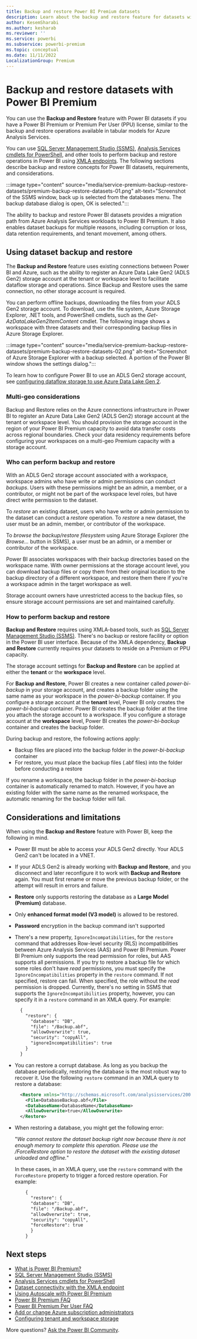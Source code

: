 ```yaml
---
title: Backup and restore Power BI Premium datasets
description: Learn about the backup and restore feature for datasets with a Power BI Premium or Premium Per User license.
author: KesemSharabi
ms.author: kesharab
ms.reviewer: ''
ms.service: powerbi
ms.subservice: powerbi-premium
ms.topic: conceptual
ms.date: 11/11/2022
LocalizationGroup: Premium
---
```

# Backup and restore datasets with Power BI Premium

You can use the **Backup and Restore** feature with Power BI datasets if you have a Power BI Premium or Premium Per User (PPU) license, similar to the backup and restore operations available in tabular models for Azure Analysis Services.

You can use [SQL Server Management Studio (SSMS)](/sql/ssms/download-sql-server-management-studio-ssms), [Analysis Services cmdlets for PowerShell](https://www.powershellgallery.com/packages/Az.AnalysisServices), and other tools to perform backup and restore operations in Power BI using [XMLA endpoints](service-premium-connect-tools.md). The following sections describe backup and restore concepts for Power BI datasets, requirements, and considerations.

:::image type="content" source="media/service-premium-backup-restore-datasets/premium-backup-restore-datasets-01.png" alt-text="Screenshot of the SSMS window, back up is selected from the databases menu. The backup database dialog is open, OK is selected.":::

The ability to backup and restore Power BI datasets provides a migration path from Azure Analysis Services workloads to Power BI Premium. It also enables dataset backups for multiple reasons, including corruption or loss, data retention requirements, and tenant movement, among others.

## Using dataset backup and restore

The **Backup and Restore** feature uses existing connections between Power BI and Azure, such as the ability to register an Azure Data Lake Gen2 (ADLS Gen2) storage account at the tenant or workspace level to facilitate dataflow storage and operations. Since Backup and Restore uses the same connection, no other storage account is required.

You can perform offline backups, downloading the files from your ADLS Gen2 storage account. To download, use the file system, Azure Storage Explorer, .NET tools, and PowerShell cmdlets, such as the *Get-AzDataLakeGen2ItemContent* cmdlet. The following image shows a workspace with three datasets and their corresponding backup files in Azure Storage Explorer.

:::image type="content" source="media/service-premium-backup-restore-datasets/premium-backup-restore-datasets-02.png" alt-text="Screenshot of Azure Storage Explorer with a backup selected. A portion of the Power BI window shows the settings dialog.":::

To learn how to configure Power BI to use an ADLS Gen2 storage account, see [configuring dataflow storage to use Azure Data Lake Gen 2](../transform-model/dataflows/dataflows-azure-data-lake-storage-integration.md).

### Multi-geo considerations

Backup and Restore relies on the Azure connections infrastructure in Power BI to register an Azure Data Lake Gen2 (ADLS Gen2) storage account at the tenant or workspace level. You should provision the storage account in the region of your Power BI Premium capacity to avoid data transfer costs across regional boundaries. Check your data residency requirements before configuring your workspaces on a multi-geo Premium capacity with a storage account.

### Who can perform backup and restore

With an ADLS Gen2 storage account associated with a workspace, workspace admins who have write or admin permissions can conduct *backups*. Users with these permissions might be an admin, a member, or a contributor, or might not be part of the workspace level roles, but have direct write permission to the dataset.  

To *restore* an existing dataset, users who have write or admin permission to the dataset can conduct a *restore* operation. To *restore* a new dataset, the user must be an admin, member, or contributor of the workspace.

To *browse the backup/restore filesystem* using Azure Storage Explorer (the *Browse...* button in SSMS), a user must be an admin, or a member or contributor of the workspace.

Power BI associates workspaces with their backup directories based on the workspace name. With owner permissions at the storage account level, you can download backup files or copy them from their original location to the backup directory of a different workspace, and restore them there if you're a workspace admin in the target workspace as well.

Storage account owners have unrestricted access to the backup files, so ensure storage account permissions are set and maintained carefully.

### How to perform backup and restore

**Backup and Restore** requires using XMLA-based tools, such as [SQL Server Management Studio (SSMS)](/sql/ssms/download-sql-server-management-studio-ssms). There's no backup or restore facility or option in the Power BI user interface. Because of the XMLA dependency, **Backup and Restore** currently requires your datasets to reside on a Premium or PPU capacity.

The storage account settings for **Backup and Restore** can be applied at either the **tenant** or the **workspace** level.

For **Backup and Restore**, Power BI creates a new container called *power-bi-backup* in your storage account, and creates a backup folder using the same name as your workspace in the *power-bi-backup* container. If you configure a storage account at the **tenant** level, Power BI only creates the *power-bi-backup* container. Power BI creates the backup folder at the time you attach the storage account to a workspace. If you configure a storage account at the **workspace** level, Power BI creates the *power-bi-backup* container and creates the backup folder.

During backup and restore, the following actions apply:

* Backup files are placed into the backup folder in the *power-bi-backup* container
* For restore, you must place the backup files (.abf files) into the folder before conducting a restore

If you rename a workspace, the backup folder in the *power-bi-backup* container is automatically renamed to match. However, if you have an existing folder with the same name as the renamed workspace, the automatic renaming for the backup folder will fail. 

## Considerations and limitations

When using the **Backup and Restore** feature with Power BI, keep the following in mind.

* Power BI must be able to access your ADLS Gen2 directly. Your ADLS Gen2 can't be located in a VNET.
* If your ADLS Gen2 is already working with **Backup and Restore**, and you disconnect and later reconfigure it to work with **Backup and Restore** again. You must first rename or move the previous backup folder, or the attempt will result in errors and failure.
* **Restore** only supports restoring the database as a **Large Model (Premium)** database.
* Only **enhanced format model (V3 model)** is allowed to be restored.
* **Password** encryption in the backup command isn't supported
* There's a new property, `IgnoreIncompatibilities`, for the `restore` command that addresses Row-level security (RLS) incompatibilities between Azure Analysis Services (AAS) and Power BI Premium. Power BI Premium only supports the read permission for roles, but AAS supports all permissions. If you try to restore a backup file for which some roles don't have *read* permissions, you must specify the `IgnoreIncompatibilities` property in the `restore` command. If not specified, restore can fail. When specified, the role without the *read* permission is dropped. Currently, there's no setting in SSMS that supports the `IgnoreIncompatibilities` property, however, you can specify it in a `restore` command in an XMLA query. For example:

    ```xml
      {
        "restore": {
          "database": "DB",
          "file": "/Backup.abf",
          "allowOverwrite": true,
          "security": "copyAll",
          "ignoreIncompatibilities": true
        }
      }
    ```

* You can restore a corrupt database. As long as you backup the database periodically, restoring the database is the most robust way to recover it. Use the following `restore` command in an XMLA query to restore a database:

    ```xml
      <Restore xmlns="http://schemas.microsoft.com/analysisservices/2003/engine">
        <File>DatabaseBackup.abf</File>
        <DatabaseName>DatabaseName</DatabaseName>
        <AllowOverwrite>true</AllowOverwrite>
      </Restore>
    ```

* When restoring a database, you might get the following error:
 
    "*We cannot restore the dataset backup right now because there is not enough memory to complete this operation. Please use the /ForceRestore option to restore the dataset with the existing dataset unloaded and offline.*"

    In these cases, in an XMLA query, use the `restore` command  with the `ForceRestore` property to trigger a forced restore operation. For example:
    
    ```xml
        {
          "restore": {
          "database": "DB",
          "file": "/Backup.abf",
          "allowOverwrite": true,
          "security": "copyAll",
          "forceRestore": true
          }
        }
    ```

## Next steps

* [What is Power BI Premium?](service-premium-what-is.md)
* [SQL Server Management Studio (SSMS)](/sql/ssms/download-sql-server-management-studio-ssms)
* [Analysis Services cmdlets for PowerShell](https://www.powershellgallery.com/packages/Az.AnalysisServices)
* [Dataset connectivity with the XMLA endpoint](service-premium-connect-tools.md)
* [Using Autoscale with Power BI Premium](service-premium-auto-scale.md)
* [Power BI Premium FAQ](service-premium-faq.yml)
* [Power BI Premium Per User FAQ](service-premium-per-user-faq.yml)
* [Add or change Azure subscription administrators](/azure/cost-management-billing/manage/add-change-subscription-administrator)
* [Configuring tenant and workspace storage](../transform-model/dataflows/dataflows-azure-data-lake-storage-integration.md)

More questions? [Ask the Power BI Community](https://community.powerbi.com/).
